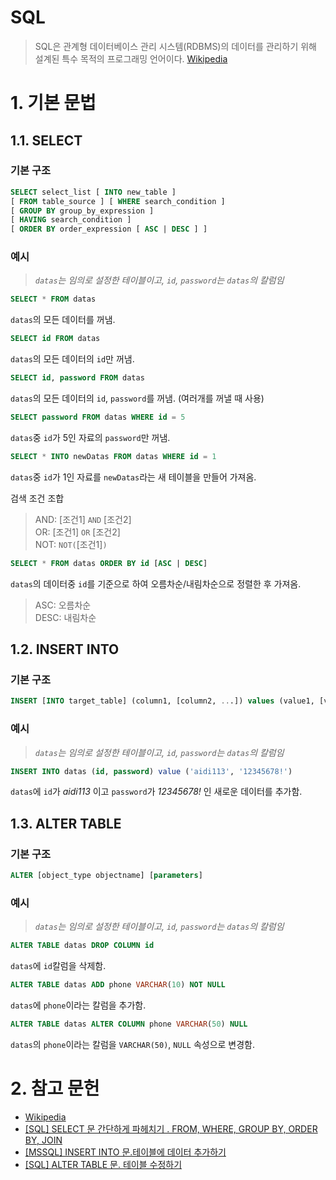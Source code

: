 # SQL

> SQL은 관계형 데이터베이스 관리 시스템(RDBMS)의 데이터를 관리하기 위해 설계된 특수 목적의 프로그래밍 언어이다. [Wikipedia](https://ko.wikipedia.org/wiki/SQL)

# 1. 기본 문법
## 1.1. SELECT
### 기본 구조
```SQL
SELECT select_list [ INTO new_table ]  
[ FROM table_source ] [ WHERE search_condition ]  
[ GROUP BY group_by_expression ]  
[ HAVING search_condition ]  
[ ORDER BY order_expression [ ASC | DESC ] ]  
```

### 예시
> _`datas`는 임의로 설정한 테이블이고, `id`, `password`는 `datas`의 칼럼임_

```SQL
SELECT * FROM datas
```

`datas`의 모든 데이터를 꺼냄.

```SQL
SELECT id FROM datas
```

`datas`의 모든 데이터의 `id`만 꺼냄.

```SQL
SELECT id, password FROM datas
```
`datas`의 모든 데이터의 `id`, `password`를 꺼냄. (여러개를 꺼낼 때 사용)

```SQL
SELECT password FROM datas WHERE id = 5
```
`datas`중 `id`가 5인 자료의 `password`만 꺼냄.

```SQL
SELECT * INTO newDatas FROM datas WHERE id = 1
```
`datas`중 `id`가 1인 자료를 `newDatas`라는 새 테이블을 만들어 가져옴.

검색 조건 조합

> AND: [조건1] `AND` [조건2]  
> OR: [조건1] `OR` [조건2]  
> NOT: `NOT(`[조건1]`)`


```SQL
SELECT * FROM datas ORDER BY id [ASC | DESC]
```
`datas`의 데이터중 `id`를 기준으로 하여 오름차순/내림차순으로 정렬한 후 가져옴.
> ASC: 오름차순  
> DESC: 내림차순

## 1.2. INSERT INTO
### 기본 구조
```SQL
INSERT [INTO target_table] (column1, [column2, ...]) values (value1, [value2, ...])
```

### 예시
> _`datas`는 임의로 설정한 테이블이고, `id`, `password`는 `datas`의 칼럼임_

``` SQL
INSERT INTO datas (id, password) value ('aidi113', '12345678!')
```

`datas`에 `id`가 _aidi113_ 이고 `password`가 _12345678!_ 인 새로운 데이터를 추가함.

## 1.3. ALTER TABLE
### 기본 구조
```SQL
ALTER [object_type objectname] [parameters]
```

### 예시
> _`datas`는 임의로 설정한 테이블이고, `id`, `password`는 `datas`의 칼럼임_

```SQL
ALTER TABLE datas DROP COLUMN id
```
`datas`에 `id`칼럼을 삭제함.

```SQL
ALTER TABLE datas ADD phone VARCHAR(10) NOT NULL
```
`datas`에 `phone`이라는 칼럼을 추가함.

```SQL
ALTER TABLE datas ALTER COLUMN phone VARCHAR(50) NULL
```
`datas`의 `phone`이라는 칼럼을 `VARCHAR(50)`, `NULL` 속성으로 변경함.



# 2. 참고 문헌
- [Wikipedia](https://ko.wikipedia.org/wiki/SQL)
- [[SQL] SELECT 문 간단하게 파헤치기 . FROM, WHERE, GROUP BY, ORDER BY, JOIN](https://121202.tistory.com/26)
- [[MSSQL] INSERT INTO 문.테이블에 데이터 추가하기](https://121202.tistory.com/25)
- [[SQL] ALTER TABLE 문. 테이블 수정하기](https://121202.tistory.com/27?category=541709)
